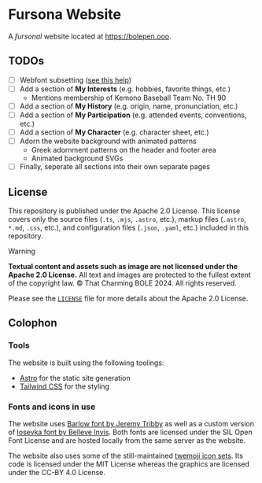 # Fursona Website

A *fursonal* website located at https://bolepen.ooo.

## TODOs

- [ ] Webfont subsetting ([see this help](https://github.com/be5invis/Iosevka/issues/238#issuecomment-351527918))
- [ ] Add a section of **My Interests** (e.g. hobbies, favorite things, etc.)
    - Mentions membership of Kemono Baseball Team No. TH 90
- [ ] Add a section of **My History** (e.g. origin, name, pronunciation, etc.)
- [ ] Add a section of **My Participation** (e.g. attended events, conventions, etc.)
- [ ] Add a section of **My Character** (e.g. character sheet, etc.)
- [ ] Adorn the website background with animated patterns
    - Greek adornment patterns on the header and footer area
    - Animated background SVGs
- [ ] Finally, seperate all sections into their own separate pages

## License

This repository is published under the Apache 2.0 License.
This license covers only the source files (`.ts`, `.mjs`, `.astro`, etc.),
markup files (`.astro`, `*.md`, `.css`, etc.),
and configuration files (`.json`, `.yaml`, etc.) included in this repository.

> [!WARNING]  
> **Textual content and assets such as image are not licensed under the Apache 2.0 License.**
> All text and images are protected to the fullest extent of the copyright law. &copy;
> That Charming BOLE 2024. All rights reserved.

Please see the [`LICENSE`](LICENSE) file for more details about the Apache 2.0 License.

## Colophon

### Tools

The website is built using the following toolings:

- [Astro](https://astro.build) for the static site generation
- [Tailwind CSS](https://tailwindcss.com) for the styling

### Fonts and icons in use

The website uses [Barlow font by Jeremy Tribby](https://tribby.com/fonts/barlow/)
as well as a custom version of [Iosevka font by Belleve Invis](https://typeof.net/Iosevka/).
Both fonts are licensed under the SIL Open Font License
and are hosted locally from the same server as the website.

The website also uses some of the still-maintained
[twemoji icon sets](https://github.com/jdecked/twemoji).
Its code is licensed under the MIT License
whereas the graphics are licensed under the CC-BY 4.0 License.
